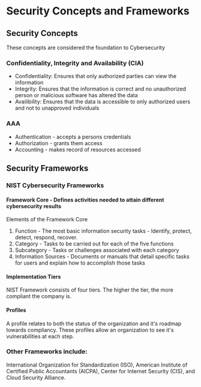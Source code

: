 # Security Concepts and Frameworks 


## Security Concepts

These concepts are considered the foundation to Cybersecurity

### Confidentiality, Integrity and Availability (CIA)

 - Confidentiality:  Ensures that only authorized parties can view the information
 - Integrity: Ensures that the information is correct and no unauthorized person or malicious software has altered the data
 - Availibility: Ensures that the data is accessible to only authorized users and not to unapproved individuals
 
### AAA

- Authentication - accepts a persons credentials
- Authorization - grants them access
- Accounting - makes record of resources accessed


## Security Frameworks

### NIST Cybersecurity Frameworks

#### Framework Core - Defines activities needed to attain different cybersecurity results
Elements of the Framework Core
1. Function - The most basic information security tasks - Identify, protect, detect, respond, recover.
2. Category - Tasks to be carried out for each of the five functions
3. Subcategory - Tasks or challenges associated with each category
4. Information Sources - Documents or manuals that detail specific tasks for users and explain how to accomplish those tasks


#### Implementation Tiers
NIST Framework consists of four tiers.  The higher the tier, the more compliant the company is.

#### Profiles
A profile relates to both the status of the organization and it's roadmap towards compliancy.  These profiles allow an organization to see it's vulnerabilities at each step.


### Other Frameworks include:  
International Organization for Standardization (ISO), American Institute of Certified Public Accountants (AICPA), Center for Internet Security (CIS), and Cloud Security Alliance. 
